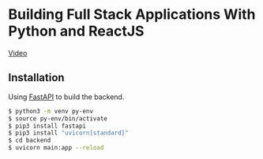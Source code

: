 # Building Full Stack Applications With Python and ReactJS

<a href="https://www.youtube.com/watch?v=Jx39roFmTNg" >Video</a>

## Installation

Using <a href="https://fastapi.tiangolo.com/">FastAPI</a> to build the backend.

```bash
$ python3 -m venv py-env
$ source py-env/bin/activate
$ pip3 install fastapi
$ pip3 install "uvicorn[standard]"
$ cd backend
$ uvicorn main:app --reload
```